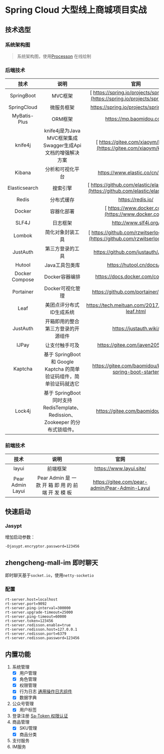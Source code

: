 # Spring Cloud 大型线上商城项目实战

## 技术选型

### 系统架构图

> 系统架构图，使用[Processon](https://www.processon.com/) 在线绘制

### 后端技术

|      技术      |           说明            |                             官网                             |
| :------------: | :-----------------------: | :----------------------------------------------------------: |
|   SpringBoot   |          MVC框架          | [ https://spring.io/projects/spring-boot](https://spring.io/projects/spring-boot) |
|  SpringCloud   |        微服务框架         |           https://spring.io/projects/spring-cloud/           |
|  MyBatis-Plus  |          ORM框架          |                   https://mp.baomidou.com/                   |
|   knife4j   |       knife4j是为Java MVC框架集成Swagger生成Api文档的增强解决方案        | [ https://gitee.com/xiaoym/knife4j](https://gitee.com/xiaoym/knife4j) |
|     Kibana     |     分析和可视化平台      |               https://www.elastic.co/cn/kibana               |
| Elasticsearch  |         搜索引擎          | [ https://github.com/elastic/elasticsearch](https://github.com/elastic/elasticsearch) |
|     Redis      |        分布式缓存         |                      https://redis.io/                       |
|     Docker     |        容器化部署         |      [ https://www.docker.com](https://www.docker.com/)      |
|     SLF4J      |         日志框架          |                    http://www.slf4j.org/                     |
|     Lombok     |     简化对象封装工具      | [ https://github.com/rzwitserloot/lombok](https://github.com/rzwitserloot/lombok) |
|    JustAuth    |     第三方登录的工具      |             https://github.com/justauth/JustAuth             |
|     Hutool     |      Java工具包类库       |                  https://hutool.cn/docs/#/                   |
| Docker Compose |      Docker容器编排       |               https://docs.docker.com/compose/               |
|   Portainer    |     Docker可视化管理      |            https://github.com/portainer/portainer            |
|   Leaf    |   美团点评分布式ID生成系统      |            https://tech.meituan.com/2017/04/21/mt-leaf.html            |
|   JustAuth    |   开箱即用的整合第三方登录的开源组件      |            https://justauth.wiki/           |
|   IJPay    |   让支付触手可及      |            https://gitee.com/javen205/IJPay           |
|   Kaptcha    |   基于 SpringBoot 和 Google Kaptcha 的简单验证码组件，简单验证码就选它      |            https://gitee.com/baomidou/kaptcha-spring-boot-starter           |
|   Lock4j    |   基于 SpringBoot 同时支持 RedisTemplate、Redission、Zookeeper 的分布式锁组件。      |            https://gitee.com/baomidou/lock4j           |

### 前端技术

|         技术          |                  说明                   |                             官网                             |
| :-------------------: | :-------------------------------------: | :----------------------------------------------------------: |
|        layui         |                前端框架                 |                     https://www.layui.site/                    |
|      Pear Admin Layui       |       Pear Admin 是 一 款 开 箱 即 用 的 前 端 开 发 模 板                 |                  https://gitee.com/pear-admin/Pear-Admin-Layui                   |

## 快速启动

### Jasypt

增加启动参数：

```
-Djasypt.encryptor.password=123456
```

## zhengcheng-mall-im 即时聊天

即时聊天基于`socket.io`，使用`netty-socketio`

### 配置

```properties
rt-server.host=localhost
rt-server.port=9092
rt-server.ping-interval=300000
rt-server.upgrade-timeout=25000
rt-server.ping-timeout=60000
rt-server.token=123456
rt-server.redisson.enable=true 
rt-server.redisson.host=127.0.0.1
rt-server.redisson.port=6379
rt-server.redisson.password=123456
```

## 内置功能

1. 系统管理
    - [x] 用户管理
    - [x] 角色管理
    - [x] 权限管理
    - [x] 行为日志  [通用操作日志组件](https://github.com/mouzt/mzt-biz-log)
    - [x] 数据字典
2. 公众号管理
    - [x] 用户标签
3. 登录注册 [Sa-Token 权限认证](http://sa-token.dev33.cn/)
4. 商品管理
    - [x] SKU管理
    - [x] 商品分类
5. 支付服务
6. IM服务

